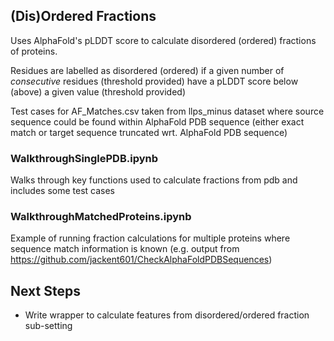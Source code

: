 ## (Dis)Ordered Fractions

Uses AlphaFold's pLDDT score to calculate disordered (ordered) fractions of proteins.

Residues are labelled as disordered (ordered) if a given number of *consecutive* residues (threshold provided) have a pLDDT score below (above) a given value (threshold provided) 

Test cases for AF_Matches.csv taken from llps_minus dataset where source sequence could be found within AlphaFold PDB sequence (either exact match or target sequence truncated wrt. AlphaFold PDB sequence)



### WalkthroughSinglePDB.ipynb

Walks through key functions used to calculate fractions from pdb and includes some test cases



### WalkthroughMatchedProteins.ipynb

Example of running fraction calculations for multiple proteins where sequence match information is known (e.g. output from https://github.com/jackent601/CheckAlphaFoldPDBSequences)

## Next Steps

- Write wrapper to calculate features from disordered/ordered fraction sub-setting